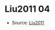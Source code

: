 <a name="material" />

# Liu2011 04
<script type="application/ld+json">
  {
    "@context": "https://schema.org/",
    "@type": "ChemicalSubstance",
    "http://purl.org/dc/terms/conformsTo":
      {
        "@type": "CreativeWork",
        "@id": "https://bioschemas.org/profiles/ChemicalSubstance/0.4-RELEASE/"
      },
    "@id": "https://egonw.github.io/nanowiki/nanowiki85.html#material",
    "name": "Liu2011 04",
    "sameAs": "http://127.0.0.1/mediawiki/index.php/Special:URIResolver/Liu2011_04"
  }
</script>


* Source: [Liu2011](http://127.0.0.1/mediawiki/index.php/Special:URIResolver/Liu2011)

